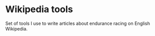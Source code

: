 # Wikipedia tools

Set of tools I use to write articles about endurance racing on English Wikipedia.